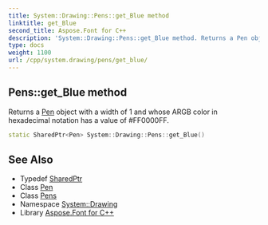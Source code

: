 ```yaml
---
title: System::Drawing::Pens::get_Blue method
linktitle: get_Blue
second_title: Aspose.Font for C++
description: 'System::Drawing::Pens::get_Blue method. Returns a Pen object with a width of 1 and whose ARGB color in hexadecimal notation has a value of #FF0000FF in C++.'
type: docs
weight: 1100
url: /cpp/system.drawing/pens/get_blue/
---
```

## Pens::get_Blue method


Returns a [Pen](../../pen/) object with a width of 1 and whose ARGB color in hexadecimal notation has a value of #FF0000FF.

```cpp
static SharedPtr<Pen> System::Drawing::Pens::get_Blue()
```

## See Also

* Typedef [SharedPtr](../../../system/sharedptr/)
* Class [Pen](../../pen/)
* Class [Pens](../)
* Namespace [System::Drawing](../../)
* Library [Aspose.Font for C++](../../../)
